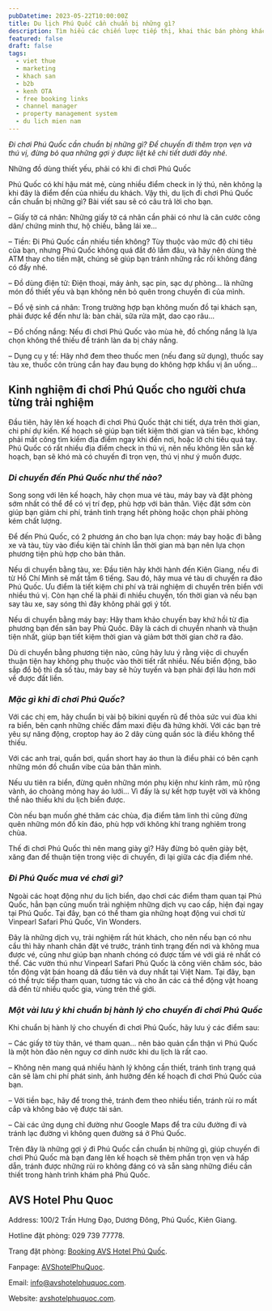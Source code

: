 ```yaml
---
pubDatetime: 2023-05-22T10:00:00Z
title: Du lịch Phú Quốc cần chuẩn bị những gì?
description: Tìm hiểu các chiến lược tiếp thị, khai thác bán phòng khách sạn hiệu quả trong chuỗi bài viết sau của nhavantuonglai để áp dụng và đem lại hiệu quả thiết thực cho giải pháp của bạn.
featured: false
draft: false
tags:
  - viet thue
  - marketing
  - khach san
  - b2b
  - kenh OTA
  - free booking links
  - channel manager
  - property management system
  - du lich mien nam
---
```


_Đi chơi Phú Quốc cần chuẩn bị những gì? Để chuyến đi thêm trọn vẹn và thú vị, đừng bỏ qua những gợi ý được liệt kê chi tiết dưới đây nhé._

Những đồ dùng thiết yếu, phải có khi đi chơi Phú Quốc

Phú Quốc có khí hậu mát mẻ, cùng nhiều điểm check in lý thú, nên không lạ khi đây là điểm đến của nhiều du khách. Vậy thì, du lịch đi chơi Phú Quốc cần chuẩn bị những gì? Bài viết sau sẽ có câu trả lời cho bạn.

– Giấy tờ cá nhân: Những giấy tờ cá nhân cần phải có như là căn cước công dân/ chứng minh thư, hộ chiếu, bằng lái xe…

– Tiền: Đi Phú Quốc cần nhiều tiền không? Tùy thuộc vào mức độ chi tiêu của bạn, nhưng Phú Quốc không quá đắt đỏ lắm đâu, và hãy nên dùng thẻ ATM thay cho tiền mặt, chúng sẽ giúp bạn tránh những rắc rối không đáng có đấy nhé.

– Đồ dùng điện tử: Điện thoại, máy ảnh, sạc pin, sạc dự phòng… là những món đồ thiết yếu và bạn không nên bỏ quên trong chuyến đi của mình.

– Đồ vệ sinh cá nhân: Trong trường hợp bạn không muốn đồ tại khách sạn, phải được kể đến như là: bàn chải, sữa rửa mặt, dao cạo râu…

– Đồ chống nắng: Nếu đi chơi Phú Quốc vào mùa hè, đồ chống nắng là lựa chọn không thể thiếu để tránh làn da bị cháy nắng.

– Dụng cụ y tế: Hãy nhớ đem theo thuốc men (nếu đang sử dụng), thuốc say tàu xe, thuốc côn trùng cắn hay đau bụng do không hợp khẩu vị ăn uống…

## Kinh nghiệm đi chơi Phú Quốc​ cho người chưa từng trải nghiệm

Đầu tiên, hãy lên kế hoạch đi chơi Phú Quốc thật chi tiết, dựa trên thời gian, chi phí dự kiến. Kế hoạch sẽ giúp bạn tiết kiệm thời gian và tiền bạc, không phải mất công tìm kiếm địa điểm ngay khi đến nơi, hoặc lỡ chi tiêu quá tay. Phú Quốc có rất nhiều địa điểm check in thú vị, nên nếu không lên sẵn kế hoạch, bạn sẽ khó mà có chuyến đi trọn vẹn, thú vị như ý muốn được.

### _Di chuyển đến Phú Quốc như thế nào?_

Song song với lên kế hoạch, hãy chọn mua vé tàu, máy bay và đặt phòng sớm nhất có thể để có vị trí đẹp, phù hợp với bản thân. Việc đặt sớm còn giúp bạn giảm chi phí, tránh tình trạng hết phòng hoặc chọn phải phòng kém chất lượng.

Để đến Phú Quốc, có 2 phương án cho bạn lựa chọn: máy bay hoặc đi bằng xe và tàu, tùy vào điều kiện tài chính lẫn thời gian mà bạn nên lựa chọn phương tiện phù hợp cho bản thân.

Nếu di chuyển bằng tàu, xe: Đầu tiên hãy khởi hành đến Kiên Giang, nếu đi từ Hồ Chí Minh sẽ mất tầm 6 tiếng. Sau đó, hãy mua vé tàu di chuyển ra đảo Phú Quốc. Ưu điểm là tiết kiệm chi phí và trải nghiệm di chuyển trên biển với nhiều thú vị. Còn hạn chế là phải đi nhiều chuyến, tốn thời gian và nếu bạn say tàu xe, say sóng thì đây không phải gợi ý tốt.

Nếu di chuyển bằng máy bay: Hãy tham khảo chuyến bay khứ hồi từ địa phương bạn đến sân bay Phú Quốc. Đây là cách di chuyển nhanh và thuận tiện nhất, giúp bạn tiết kiệm thời gian và giảm bớt thời gian chờ ra đảo.

Dù di chuyển bằng phương tiện nào, cũng hãy lưu ý rằng việc di chuyển thuận tiện hay không phụ thuộc vào thời tiết rất nhiều. Nếu biển động, bão sắp đổ bộ thì đa số tàu, máy bay sẽ hủy tuyến và bạn phải đợi lâu hơn mới về được đất liền.

### _Mặc gì khi đi chơi Phú Quốc?_

Với các chị em, hãy chuẩn bị vài bộ bikini quyến rũ để thỏa sức vui đùa khi ra biển, bên cạnh những chiếc đầm maxi điệu đà hứng khởi. Với các bạn trẻ yêu sự năng động, croptop hay áo 2 dây cùng quần sóc là điều không thể thiếu.

Với các anh trai, quần bơi, quần short hay áo thun là điều phải có bên cạnh những món đồ chuẩn vibe của bản thân mình.

Nếu ưu tiên ra biển, đừng quên những món phụ kiện như kính râm, mũ rộng vành, áo choàng mỏng hay áo lưới… Vì đấy là sự kết hợp tuyệt vời và không thể nào thiếu khi du lịch biển được.

Còn nếu bạn muốn ghé thăm các chùa, địa điểm tâm linh thì cũng đừng quên những món đồ kín đáo, phù hợp với không khí trang nghiêm trong chùa.

Thế đi chơi Phú Quốc thì nên mang giày gì? Hãy đừng bỏ quên giày bệt, xăng đan để thuận tiện trong việc di chuyển, đi lại giữa các địa điểm nhé.

### _Đi Phú Quốc mua vé chơi gì?_

Ngoài các hoạt động như du lịch biển, dạo chơi các điểm tham quan tại Phú Quốc, hẳn bạn cũng muốn trải nghiệm những dịch vụ cao cấp, hiện đại ngay tại Phú Quốc. Tại đây, bạn có thể tham gia những hoạt động vui chơi từ Vinpearl Safari Phú Quốc, Vin Wonders.

Đây là những dịch vụ, trải nghiệm rất hút khách, cho nên nếu bạn có nhu cầu thì hãy nhanh chân đặt vé trước, tránh tình trạng đến nơi và không mua được vé, cũng như giúp bạn nhanh chóng có được tấm vé với giá rẻ nhất có thể. Các vườn thú như Vinpearl Safari Phú Quốc là công viên chăm sóc, bảo tồn động vật bán hoang dã đầu tiên và duy nhất tại Việt Nam. Tại đây, bạn có thể trực tiếp tham quan, tương tác và cho ăn các cá thể động vật hoang dã đến từ nhiều quốc gia, vùng trên thế giới.

### _Một vài lưu ý khi chuẩn bị hành lý cho chuyến đi chơi Phú Quốc_

Khi chuẩn bị hành lý cho chuyến đi chơi Phú Quốc, hãy lưu ý các điểm sau:

– Các giấy tờ tùy thân, vé tham quan… nên bảo quản cẩn thận vì Phú Quốc là một hòn đảo nên nguy cơ dính nước khi du lịch là rất cao.

– Không nên mang quá nhiều hành lý không cần thiết, tránh tình trạng quá cân sẽ làm chi phí phát sinh, ảnh hưởng đến kế hoạch đi chơi Phú Quốc của bạn.

– Với tiền bạc, hãy để trong thẻ, tránh đem theo nhiều tiền, tránh rủi ro mất cắp và không bảo vệ được tài sản.

– Cài các ứng dụng chỉ đường như Google Maps để tra cứu đường đi và tránh lạc đường vì không quen đường sá ở Phú Quốc.

Trên đây là những gợi ý đi Phú Quốc cần chuẩn bị những gì, giúp chuyến đi chơi Phú Quốc mà bạn đang lên kế hoạch sẽ thêm phần trọn vẹn và hấp dẫn, tránh được những rủi ro không đáng có và sẵn sàng những điều cần thiết trong hành trình khám phá Phú Quốc.

## AVS Hotel Phu Quoc

Address: 100/2 Trần Hưng Đạo, Dương Đông, Phú Quốc, Kiên Giang.

Hotline đặt phòng: 029 739 77778.

Trang đặt phòng: [Booking AVS Hotel Phú Quốc](https://booking.avshotelphuquoc.com/?ht=).

Fanpage: [AVShotelPhuQuoc](https://www.facebook.com/AVShotelPhuQuoc).

Email: info@avshotelphuquoc.com.

Website: [avshotelphuquoc.com](https://www.avshotelphuquoc.com/news-detail/4157/avshotelphuquoc.com).
